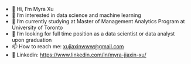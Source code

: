 - 👋 Hi, I’m Myra Xu
- 👀 I’m interested in data science and machine learning
- 🌱 I’m currently studying at Master of Management Analytics Program at University of Toronto
- 💞️ I’m looking for full time position as a data scientist or data analyst upon graduation
- 📫 How to reach me: xujiaxinwww@gmail.com
- :speech_balloon: Linkedin: https://www.linkedin.com/in/myra-jiaxin-xu/

<!---
xujiaxin333/xujiaxin333 is a ✨ special ✨ repository because its `README.md` (this file) appears on your GitHub profile.
You can click the Preview link to take a look at your changes.
--->
